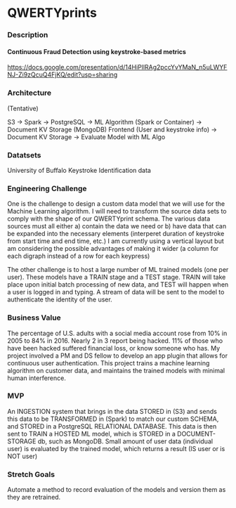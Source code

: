 # QWERTYprints

### Description
#### Continuous Fraud Detection using keystroke-based metrics
https://docs.google.com/presentation/d/14HiPllRAg2pccYvYMaN_n5uLWYFNJ-Zi9zQcuQ4FjKQ/edit?usp=sharing

### Architecture

(Tentative)

S3 -> Spark -> PostgreSQL -> ML Algorithm (Spark or Container) -> Document KV Storage (MongoDB)
Frontend (User and keystroke info) -> Document KV Storage -> Evaluate Model with ML Algo

### Datatsets

University of Buffalo Keystroke Identification data


### Engineering Challenge

One is the challenge to design a custom data model that we will use for the Machine Learning algorithm. I will need to transform the source data sets to comply with the shape of our QWERTYprint schema. The various data sources must all either 
    a) contain the data we need or 
    b) have data that can be expanded into the necessary elements (interperet duration of keystroke from start time and end time, etc.)
I am currently using a vertical layout but am considering the possible advantages of making it wider (a column for each digraph instead of a row for each keypress)

The other challenge is to host a large number of ML trained models (one per user). These models have a TRAIN stage and a TEST stage. TRAIN will take place upon initial batch processing of new data, and TEST will happen when a user is logged in and typing. A stream of data will be sent to the model to authenticate the identity of the user.



### Business Value

The percentage of U.S. adults with a social media account rose from 10% in 2005 to 84% in 2016. Nearly 2 in 3 report being hacked. 11% of those who have been hacked suffered financial loss, or know someone who has. My project involved a PM and DS fellow to develop an app plugin that allows for continuous user authentication. This project trains a machine learning algorithm on customer data, and maintains the trained models with minimal human interference.

### MVP

An INGESTION system that brings in the data STORED in (S3) and sends this data to be TRANSFORMED in (Spark) to match our custom SCHEMA, and STORED in a PostgreSQL RELATIONAL DATABASE. This data is then sent to TRAIN a HOSTED ML model, which is STORED in a DOCUMENT-STORAGE db, such as MongoDB. Small amount of user data (individual user) is evaluated by the trained model, which returns a result (IS user or is NOT user)

### Stretch Goals

Automate a method to record evaluation of the models and version them as they are retrained.